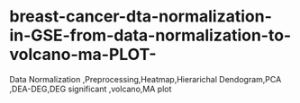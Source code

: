 # breast-cancer-dta-normalization-in-GSE-from-data-normalization-to-volcano-ma-PLOT-
Data Normalization ,Preprocessing,Heatmap,Hierarichal Dendogram,PCA ,DEA-DEG,DEG significant ,volcano,MA plot
